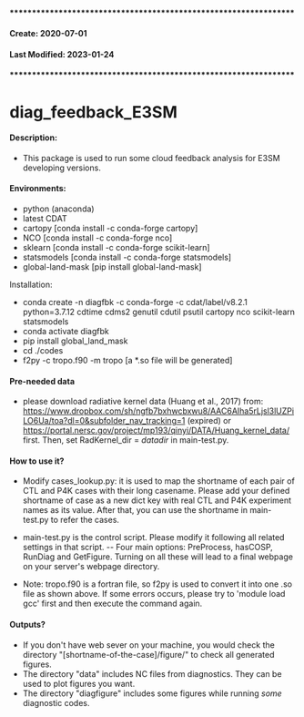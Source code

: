 #### ****************************************************************
####    Create: 2020-07-01 
####    Last Modified: 2023-01-24
#### ****************************************************************


# diag_feedback_E3SM

#### Description:
- This package is used to run some cloud feedback analysis for E3SM developing versions.

#### Environments:
- python (anaconda)
- latest CDAT
- cartopy [conda install -c conda-forge cartopy]
- NCO [conda install -c conda-forge nco]
- sklearn [conda install -c conda-forge scikit-learn]
- statsmodels [conda install -c conda-forge statsmodels]
- global-land-mask [pip install global-land-mask]

Installation:

- conda create -n diagfbk -c conda-forge -c cdat/label/v8.2.1 python=3.7.12 cdtime cdms2 genutil cdutil psutil cartopy nco scikit-learn statsmodels
- conda activate diagfbk
- pip install global_land_mask
- cd ./codes 
- f2py -c tropo.f90 -m tropo [a *.so file will be generated]

#### Pre-needed data
- please download radiative kernel data (Huang et al., 2017) from: https://www.dropbox.com/sh/ngfb7bxhwcbxwu8/AAC6AIha5rLjsl3lUZPiLO6Ua/toa?dl=0&subfolder_nav_tracking=1 (expired) or https://portal.nersc.gov/project/mp193/qinyi/DATA/Huang_kernel_data/ first. Then, set RadKernel_dir = *datadir* in main-test.py.

#### How to use it?
- Modify cases_lookup.py: it is used to map the shortname of each pair of CTL and P4K cases with their long casename. Please add your defined shortname of case as a new dict key with real CTL and P4K experiment names as its value. After that, you can use the shortname in main-test.py to refer the cases.

- main-test.py is the control script. Please modify it following all related settings in that script.
-- Four main options: PreProcess, hasCOSP, RunDiag and GetFigure. Turning on all these will lead to a final webpage on your server's webpage directory. 

- Note: tropo.f90 is a fortran file, so f2py is used to convert it into one .so file as shown above. If some errors occurs, please try to 'module load gcc' first and then execute the command again.


#### Outputs?
- If you don't have web sever on your machine, you would check the directory "[shortname-of-the-case]/figure/" to check all generated figures. 
- The directory "data" includes NC files from diagnostics. They can be used to plot figures you want.  
- The directory "diagfigure" includes some figures while running *some* diagnostic codes.  

